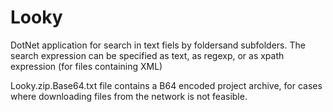 # Looky

DotNet application for search in text fiels by foldersand subfolders. 
The search expression can be specified as text, as regexp, or as xpath expression (for files containing XML)

Looky.zip.Base64.txt file contains a B64 encoded project archive, for cases where downloading files from the network is not feasible.
